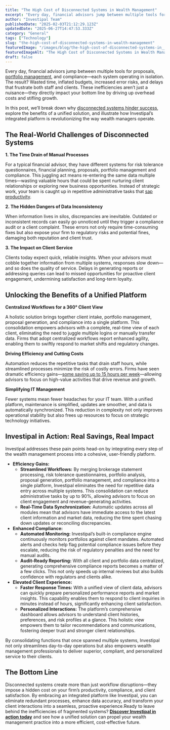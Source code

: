 ```yaml
---
title: "The High Cost of Disconnected Systems in Wealth Management"
excerpt: "Every day, financial advisors jump between multiple tools for proposals, portfolio management , and compliance-each system operating in isolation."
author: "Investipal Team"
publishedDate: "2025-02-03T21:12:29.123Z"
updatedDate: "2025-06-27T14:47:53.333Z"
category: "General"
tags: ["Technology"]
slug: "the-high-cost-of-disconnected-systems-in-wealth-management"
featuredImage: "/images/blog/the-high-cost-of-disconnected-systems-in__67a1310b81816bc426faaa36_The_20High_20Cost_20of_20.png"
featuredImageAlt: "The High Cost of Disconnected Systems in Wealth Management"
draft: false
---
```

<p id="">Every day, financial advisors jump between multiple tools for proposals, <a href="/blog/category/portfolio-management">portfolio management</a>, and compliance—each system operating in isolation. The result? Wasted time, inflated budgets, increased error risks, and delays that frustrate both staff and clients. These inefficiencies aren’t just a nuisance—they directly impact your bottom line by driving up overhead costs and stifling growth.</p><p id="">In this post, we’ll break down why <a rel="noopener noreferrer" target="_blank" href="https://www.avaloq.com/resources/blog/data-divide-disconnected-retail-and-wealth-management" id="">disconnected systems hinder success</a>, explore the benefits of a unified solution, and illustrate how Investipal’s integrated platform is revolutionizing the way wealth managers operate.</p><h2 id="">The Real-World Challenges of Disconnected Systems</h2><p id=""><strong id="">1. The Time Drain of Manual Processes</strong></p><p id="">For a typical financial advisor, they have different systems for risk tolerance questionnaires, financial planning, proposals, portfolio management and compliance. This juggling act means re-entering the same data multiple times—wasting valuable hours that could be spent nurturing client relationships or exploring new business opportunities. Instead of strategic work, your team is caught up in repetitive administrative tasks that <a href="/blog/the-biggest-bottlenecks-in-wealth-management-sales--and-how-automation-solves-them" id="">sap productivity</a>.</p><p id=""><strong id="">2. The Hidden Dangers of Data Inconsistency</strong></p><p id="">When information lives in silos, discrepancies are inevitable. Outdated or inconsistent records can easily go unnoticed until they trigger a compliance audit or a client complaint. These errors not only require time-consuming fixes but also expose your firm to regulatory risks and potential fines, damaging both reputation and client trust.</p><p id=""><strong id="">3. The Impact on Client Service</strong></p><p id="">Clients today expect quick, reliable insights. When your advisors must cobble together information from multiple systems, responses slow down—and so does the quality of service. Delays in generating reports or addressing queries can lead to missed opportunities for proactive client engagement, undermining satisfaction and long-term loyalty.</p><h2 id="">Unlocking the Benefits of a Unified Platform</h2><p id=""><strong id="">Centralized Workflows for a 360° Client View</strong></p><p id="">A holistic solution brings together client intake, portfolio management, proposal generation, and compliance into a single platform. This consolidation empowers advisors with a complete, real-time view of each client, eliminating the need to juggle multiple logins or manually transfer data. Firms that adopt centralized workflows report enhanced agility, enabling them to swiftly respond to market shifts and regulatory changes.</p><p id=""><strong id="">Driving Efficiency and Cutting Costs</strong></p><p id="">Automation reduces the repetitive tasks that drain staff hours, while streamlined processes minimize the risk of costly errors. Firms have seen dramatic efficiency gains—<a href="/blog/automating-financial-advisory-practices-how-to-build-a-lean-advisory-team" id="">some saving up to 15 hours per week</a>—allowing advisors to focus on high-value activities that drive revenue and growth.</p><p id=""><strong id="">Simplifying IT Management</strong></p><p id="">Fewer systems mean fewer headaches for your IT team. With a unified platform, maintenance is simplified, updates are smoother, and data is automatically synchronized. This reduction in complexity not only improves operational stability but also frees up resources to focus on strategic technology initiatives.</p><h2 id="">Investipal in Action: Real Savings, Real Impact</h2><p id="">Investipal addresses these pain points head-on by integrating every step of the wealth management process into a cohesive, user-friendly platform.</p><ul id=""><li id=""><strong id="">Efficiency Gains:</strong><ul id=""><li id=""><strong id="">Streamlined Workflows:</strong> By merging brokerage statement processing, risk tolerance questionnaires, portfolio analysis, proposal generation, portfolio management, and compliance into a single platform, Investipal eliminates the need for repetitive data entry across multiple systems. This consolidation can reduce administrative tasks by up to 90%, allowing advisors to focus on client engagement and revenue-generating activities.</li><li id=""><strong id="">Real-Time Data Synchronization:</strong> Automatic updates across all modules mean that advisors have immediate access to the latest client information and market data, reducing the time spent chasing down updates or reconciling discrepancies.</li></ul></li><li id=""><strong id="">Enhanced Compliance:</strong><ul id=""><li id=""><strong id="">Automated Monitoring:</strong> Investipal’s built-in compliance engine continuously monitors portfolios against client mandates. Automated alerts and checks help flag potential compliance issues before they escalate, reducing the risk of regulatory penalties and the need for manual audits.</li><li id=""><strong id="">Audit-Ready Reporting:</strong> With all client and portfolio data centralized, generating comprehensive compliance reports becomes a matter of a few clicks. This not only speeds up internal reviews but also builds confidence with regulators and clients alike.</li></ul></li><li id=""><strong id="">Elevated Client Experience:</strong><ul id=""><li id=""><strong id="">Faster Response Times:</strong> With a unified view of client data, advisors can quickly prepare personalized performance reports and market insights. This capability enables them to respond to client inquiries in minutes instead of hours, significantly enhancing client satisfaction.</li><li id=""><strong id="">Personalized Interactions:</strong> The platform’s comprehensive dashboard allows advisors to understand client histories, preferences, and risk profiles at a glance. This holistic view empowers them to tailor recommendations and communications, fostering deeper trust and stronger client relationships.</li></ul></li></ul><p id="">By consolidating functions that once spanned multiple systems, Investipal not only streamlines day-to-day operations but also empowers wealth management professionals to deliver superior, compliant, and personalized service to their clients.</p><h2>The Bottom Line</h2><p id="">Disconnected systems create more than just workflow disruptions—they impose a hidden cost on your firm’s productivity, compliance, and client satisfaction. By embracing an integrated platform like Investipal, you can eliminate redundant processes, enhance data accuracy, and transform your client interactions into a seamless, proactive experience.Ready to leave behind the inefficiencies of fragmented systems? <a href="/book-a-demo" id=""><strong id="">Discover Investipal in action today</strong></a> and see how a unified solution can propel your wealth management practice into a more efficient, cost-effective future.</p>
